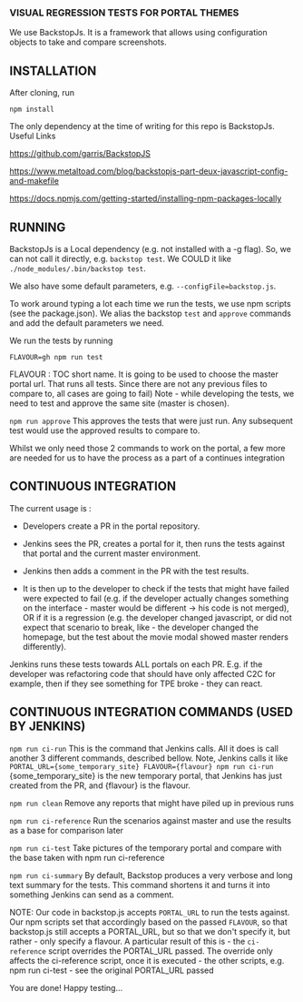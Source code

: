 ### VISUAL REGRESSION TESTS FOR PORTAL THEMES

We use BackstopJs. It is a framework that allows using configuration objects to take and compare screenshots.


## INSTALLATION

After cloning, run

```npm install```

The only dependency at the time of writing for this repo is BackstopJs.
Useful Links

https://github.com/garris/BackstopJS

https://www.metaltoad.com/blog/backstopjs-part-deux-javascript-config-and-makefile

https://docs.npmjs.com/getting-started/installing-npm-packages-locally


## RUNNING

BackstopJs is a Local dependency (e.g. not installed with a -g flag). So, we can not call it directly,
e.g. ```backstop test```. We COULD it like ```./node_modules/.bin/backstop test```.

We also have some default parameters, e.g. ```--configFile=backstop.js```.

To work around typing a lot each time we run the tests, we use npm scripts (see the package.json).
We alias the backstop ```test``` and ```approve``` commands and add the default parameters we need.

We run the tests by running

```FLAVOUR=gh npm run test```

FLAVOUR : TOC short name. It is going to be used to choose the master portal url.
That runs all tests. Since there are not any previous files to compare to, all cases are going to fail)
Note - while developing the tests, we need to test and approve the same site (master is chosen).

```npm run approve```
This approves the tests that were just run. Any subsequent test would use the approved results to compare to.

Whilst we only need those 2 commands to work on the portal, a few more are needed for us to have the process as a part
of a continues integration


## CONTINUOUS INTEGRATION 

The current usage is :

* Developers create a PR in the portal repository.

* Jenkins sees the PR, creates a portal for it, then runs the tests against that portal and the
current master environment.

* Jenkins then adds a comment in the PR with the test results.

* It is then up to the developer to check if the tests that might have failed were expected to fail (e.g.
if the developer actually changes something on the interface - master would be different -> his code is not merged),
OR if it is a regression (e.g. the developer changed javascript, or did not expect that scenario to break, like - the developer
changed the homepage, but the test about the movie modal showed master renders differently).

Jenkins runs these tests towards ALL portals on each PR. E.g. if the developer was refactoring code that should have only affected C2C for example,
then if they see something for TPE broke - they can react.

## CONTINUOUS INTEGRATION COMMANDS (USED BY JENKINS)

```npm run ci-run```
This is the command that Jenkins calls. All it does is call another 3 different commands, described bellow.
Note, Jenkins calls it like `PORTAL_URL={some_temporary_site} FLAVOUR={flavour} npm run ci-run`
{some_temporary_site} is the new temporary portal, that Jenkins has just created from the PR, and {flavour} is the flavour.

```npm run clean```
Remove any reports that might have piled up in previous runs

```npm run ci-reference```
Run the scenarios against master and use the results as a base for comparison later

```npm run ci-test```
Take pictures of the temporary portal and compare with the base taken with npm run ci-reference

```npm run ci-summary```
By default, Backstop produces a very verbose and long text summary for the tests. This command
shortens it and turns it into something Jenkins can send as a comment.


NOTE:
Our code in backstop.js accepts ```PORTAL_URL``` to run the tests against.
Our npm scripts set that accordingly based on the passed ```FLAVOUR```, so that
backstop.js still accepts a PORTAL_URL, but so that we don't specify it, but rather -
only specify a flavour.
A particular result of this is - the ```ci-reference``` script overrides the
PORTAL_URL passed. The override only affects the ci-reference script, once it
is executed - the other scripts, e.g. npm run ci-test - see the original
PORTAL_URL passed




You are done! Happy testing...
